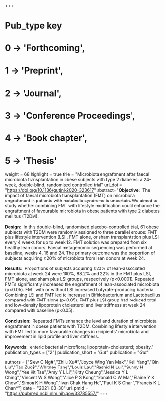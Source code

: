 +++
# Pub_type key
# 0 -> 'Forthcoming',
# 1 -> 'Preprint',
# 2 -> 'Journal',
# 3 -> 'Conference Proceedings',
# 4 -> 'Book chapter',
# 5 -> 'Thesis'

weight = 68
highlight = true
title = "Microbiota engraftment after faecal microbiota transplantation in obese subjects with type 2 diabetes: a 24-week, double-blind, randomised controlled trial"
url_doi = "https://doi.org/10.1136/gutjnl-2020-323617"
abstract="**Objective**: &nbsp;The impact of faecal microbiota transplantation (FMT) on microbiota engraftment in patients with metabolic syndrome is uncertain. We aimed to study whether combining FMT with lifestyle modification could enhance the engraftment of favourable microbiota in obese patients with type 2 diabetes mellitus (T2DM).<br><br>**Design**: &nbsp;In this double-blind, randomised,placebo-controlled trial, 61 obese subjects with T2DM were randomly assigned to three parallel groups: FMT plus lifestyle intervention (LSI), FMT alone, or sham transplantation plus LSI every 4 weeks for up to week 12. FMT solution was prepared from six healthy lean donors. Faecal metagenomic sequencing was performed at baseline, weeks 4, 16 and 24. The primary outcome was the proportion of subjects acquiring ≥20% of microbiota from lean donors at week 24.<br><br>**Results**: &nbsp;Proportions of subjects acquiring ≥20% of lean-associated microbiota at week 24 were 100%, 88.2% and 22% in the FMT plus LSI, FMT alone, and sham plus LSI groups, respectively (p<0.0001). Repeated FMTs significantly increased the engraftment of lean-associated microbiota (p<0.05). FMT with or without LSI increased butyrate-producing bacteria. Combining LSI and FMT led to increase in Bifidobacterium and Lactobacillus compared with FMT alone (p<0.05). FMT plus LSI group had reduced total and low-density lipoprotein cholesterol and liver stiffness at week 24 compared with baseline (p<0.05).<br><br>**Conclusion**: &nbsp;Repeated FMTs enhance the level and duration of microbiota engraftment in obese patients with T2DM. Combining lifestyle intervention with FMT led to more favourable changes in recipients' microbiota and improvement in lipid profile and liver stiffness.<br><br>**Keywords**: &nbsp;enteric bacterial microflora; lipoprotein-cholesterol; obesity."
publication_types = ["2"]
publication_short = "*Gut*"
publication = "*Gut*"

authors = ["Siew C Ng#","Zhilu Xu#","Joyce Wing Yan Mak","Keli Yang","Qin Liu","Tao Zuo$","Whitney Tang","Louis Lau","Rashid N Lui","Sunny H Wong","Yee Kit Tse","Amy Y L Li","Kitty Cheung","Jessica Y L Ching","Vincent W S Wong","Alice P S Kong","Ronald C W Ma","Elaine Y K Chow","Simon K H Wong","Ivan Chak Hang Ho","Paul K S Chan","Francis K L Chan*"]
date = "2021-03-30"
url_pmid = "https://pubmed.ncbi.nlm.nih.gov/33785557/"
+++
